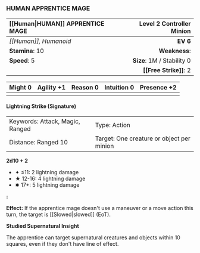 ### HUMAN APPRENTICE MAGE

| [[Human\|HUMAN]] APPRENTICE MAGE | **Level 2 Controller Minion** |
| :------------------------------- | ----------------------------: |
| *[[Human]], Humanoid*            |                      **EV 6** |
| **Stamina**: 10                  |                 **Weakness**: |
| **Speed**: 5                     |    **Size**: 1M / Stability 0 |
|                                  |        **[[Free Strike]]**: 2 |

| **Might** 0 | **Agility** +1 | **Reason** 0 | **Intuition** 0 | **Presence** +2 |
| ----------- | -------------- | ------------ | --------------- | --------------- |
|             |                |              |                 |                 |

#### Lightning Strike (Signature)

|                                 |                                           |
| :------------------------------ | :---------------------------------------- |
| Keywords: Attack, Magic, Ranged | Type: Action                              |
| Distance: Ranged 10             | Target: One creature or object per minion |

**2d10 + 2**

- ✦ ≤11: 2 lightning damage
- ★ 12-16: 4 lightning damage
- ✸ 17+: 5 lightning damage

**:**

**Effect:** If the apprentice mage doesn't use a maneuver or a move action this turn, the target is [[Slowed|slowed]] (EoT).

**Studied Supernatural Insight**

The apprentice can target supernatural creatures and objects within 10 squares, even if they don't have line of effect.
